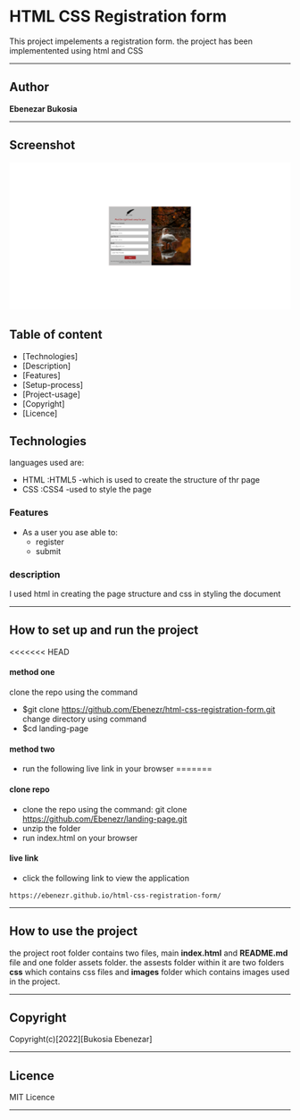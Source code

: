 # HTML CSS Registration form

This project impelements a registration form.
the project has been implementented using html and CSS
***
## Author 

**Ebenezar Bukosia**
***

## Screenshot
![image](/assets/images/FireShot%20Capture%20006%20-%20Registration%20-%20127.0.0.1.png)

## Table of content
- [Technologies]
- [Description]
- [Features]
- [Setup-process]
- [Project-usage]
- [Copyright]
- [Licence]

## Technologies

languages used are: 
- HTML :HTML5 -which is used to create the structure of thr page
- CSS :CSS4 -used to style the page

### Features
* As a user you ase able to:
    - register
    - submit
### description
I used html in creating the page structure and css in styling the document
*** 
## How to set up and run the project
<<<<<<< HEAD
#### method one
clone the repo using the command
- $git clone https://github.com/Ebenezr/html-css-registration-form.git
change directory using command
- $cd landing-page

#### method two
 - run the following live link in your browser 
=======
#### clone repo 
* clone the repo using the command: git clone
https://github.com/Ebenezr/landing-page.git
* unzip the folder
* run index.html on your browser 


#### live link
   - click the following link to view the application

    https://ebenezr.github.io/html-css-registration-form/
***
## How to use the project

the project root folder contains two files, main **index.html** and **README.md** file and one folder assets folder. the assests folder within it are two folders **css** which contains css files and **images** folder which contains images used in the project.
***
## Copyright
 Copyright(c)[2022][Bukosia Ebenezar]

***
## Licence

MIT Licence
***